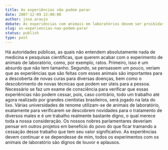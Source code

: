 ```yaml
---
title: As experiências não podem parar
date: 2007-12-09 22:00:00
author: jose.araujo
debate: As experiências com animais em laboratórios devem ser proibidas?
slug: as-experiencias-nao-podem-parar
status: publish 
type: post
---
```


Há autoridades públicas, as quais não entendem absolutamente nada de medicina e pesquisas científicas, que querem acabar com o experimento de animais de laboratório, como, por exemplo, ratos. Primeiro, isso é um absurdo que não tem tamanho. Segundo, se pensassem um pouco, veriam que as experiências que são feitas com esses animais são importantes para a descoberta de novas curas para diversas doenças, bem como o descobrimento de novas técnicas que podem ser úteis para a pessoa. Necessário se faz um exame de consciência para verificar que essas experiências não podem cessar, pois, caso contrário, todo um trabalho até agora realizado por grandes cientistas brasileiros, será jogado na lata do lixo. Várias universidades de renome utilizam-se de animais de laboratório, exatamente para verificarem se descobrem novidades para o tratamento de diversos males e é um trabalho realmente bastante digno, o qual merece toda a nossa consideração. Os nossos nobres parlamentares deveriam pensar em outros projetos em benefício do povo do que ficar tramando a cessação desse trabalho que tem seu valor significativo. As experiências devem continuar e se dependesse de mim, todos os experimentos com os animais de laboratório são dignos de louvor e aplausos.
